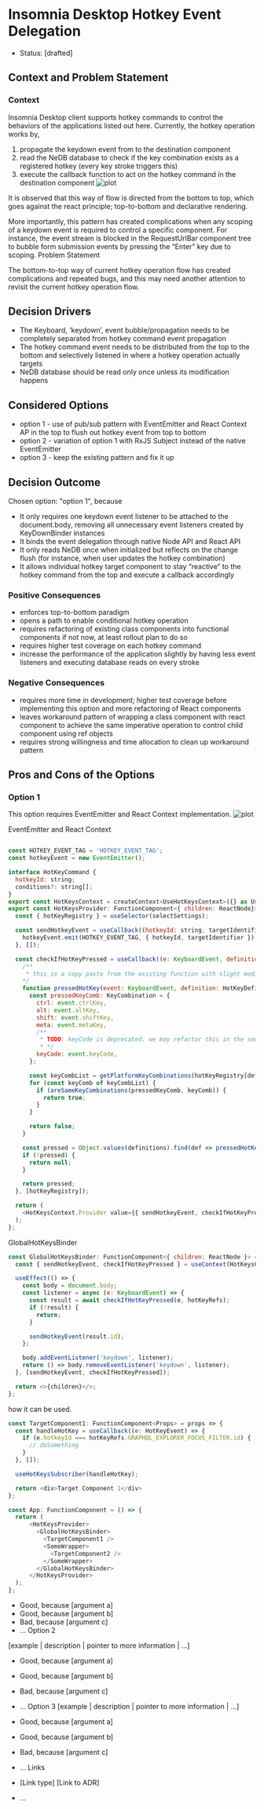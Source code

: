 # Insomnia Desktop Hotkey Event Delegation
* Status: [drafted]

## Context and Problem Statement

### Context
Insomnia Desktop client supports hotkey commands to control the behaviors of the applications listed out here. Currently, the hotkey operation works by,

1. propagate the keydown event from <KeyDownBinder /> to the destination component
2. read the NeDB database to check if the key combination exists as a registered hotkey (every key stroke triggers this)
3. execute the callback function to act on the hotkey command in the destination component
![plot](./current-diagram.png)

It is observed that this way of flow is directed from the bottom to top, which goes against the react principle; top-to-bottom and declarative rendering.

More importantly, this pattern has created complications when any scoping of a keydown event is required to control a specific component. For instance, the event stream is blocked in the RequestUrlBar component tree to bubble form submission events by pressing the “Enter” key due to scoping.
Problem Statement

The bottom-to-top way of current hotkey operation flow has created complications and repeated bugs, and this may need another attention to revisit the current hotkey operation flow.

## Decision Drivers

* The Keyboard, ‘keydown’, event bubble/propagation needs to be completely separated from hotkey command event propagation
* The hotkey command event needs to be distributed from the top to the bottom and selectively listened in where a hotkey operation actually targets
* NeDB database should be read only once unless its modification happens

## Considered Options
* option 1 - use of pub/sub pattern with EventEmitter and React Context AP in the top to flush out hotkey event from top to bottom
* option 2 - variation of option 1 with RxJS Subject instead of the native EventEmitter
* option 3 - keep the existing pattern and fix it up

## Decision Outcome
Chosen option: "option 1", because
* It only requires one keydown event listener to be attached to the document.body, removing all unnecessary event listeners created by KeyDownBinder instances
* It binds the event delegation through native Node API and React API
* It only reads NeDB once when initialized but reflects on the change flush (for instance, when user updates the hotkey combination)
* It allows individual hotkey target component to stay “reactive” to the hotkey command from the top and execute a callback accordingly

### Positive Consequences
* enforces top-to-bottom paradigm
* opens a path to enable conditional hotkey operation
* requires refactoring of existing class components into functional components if not now, at least rollout plan to do so
* requires higher test coverage on each hotkey command
* increase the performance of the application slightly by having less event listeners and executing database reads on every stroke

### Negative Consequences
* requires more time in development; higher test coverage before implementing this option and more refactoring of React components
* leaves workaround pattern of wrapping a class component with react component to achieve the same imperative operation to control child component using ref objects
* requires strong willingness and time allocation to clean up workaround pattern

## Pros and Cons of the Options
### Option 1
This option requires EventEmitter and React Context implementation. 
![plot](./option-1-diagram.png)

EventEmitter and React Context
```js

const HOTKEY_EVENT_TAG = 'HOTKEY_EVENT_TAG';
const hotkeyEvent = new EventEmitter();

interface HotKeyCommand {
  hotkeyId: string;
  conditions?: string[];
}
export const HotKeysContext = createContext<UseHotKeysContext>({} as UseHotKeysContext);
export const HotKeysProvider: FunctionComponent<{ children: ReactNode}> = ({ children }) => {
  const { hotKeyRegistry } = useSelector(selectSettings);

  const sendHotkeyEvent = useCallback((hotkeyId: string, targetIdentifier?: string) => {
    hotkeyEvent.emit(HOTKEY_EVENT_TAG, { hotkeyId, targetIdentifier });
  }, []);

  const checkIfHotKeyPressed = useCallback((e: KeyboardEvent, definitions: Record<string, HotKeyDefinition>): null | HotKeyDefinition => {
    /**
     * this is a copy paste from the existing function with slight modification
    */
    function pressedHotKey(event: KeyboardEvent, definition: HotKeyDefinition): boolean {
      const pressedKeyComb: KeyCombination = {
        ctrl: event.ctrlKey,
        alt: event.altKey,
        shift: event.shiftKey,
        meta: event.metaKey,
        /**
         * TODO: keyCode is deprecated. we may refactor this in the soon future but this is out of scope for this work.
         * */
        keyCode: event.keyCode,
      };

      const keyCombList = getPlatformKeyCombinations(hotKeyRegistry[definition.id]);
      for (const keyComb of keyCombList) {
        if (areSameKeyCombinations(pressedKeyComb, keyComb)) {
          return true;
        }
      }

      return false;
    }

    const pressed = Object.values(definitions).find(def => pressedHotKey(e, def));
    if (!pressed) {
      return null;
    }

    return pressed;
  }, [hotKeyRegistry]);

  return (
    <HotKeysContext.Provider value={{ sendHotkeyEvent, checkIfHotKeyPressed }}>{children}</HotKeysContext.Provider>
  );
};

```
GlobalHotKeysBinder
```js
const GlobalHotKeysBinder: FunctionComponent<{ children: ReactNode }> = ({ children }) => {
  const { sendHotkeyEvent, checkIfHotKeyPressed } = useContext(HotKeysContext);

  useEffect(() => {
    const body = document.body;
    const listener = async (e: KeyboardEvent) => {
      const result = await checkIfHotKeyPressed(e, hotKeyRefs);
      if (!result) {
        return;
      }

      sendHotkeyEvent(result.id);
    };

    body.addEventListener('keydown', listener);
    return () => body.removeEventListener('keydown', listener);
  }, [sendHotkeyEvent, checkIfHotKeyPressed]);

  return <>{children}</>;
};
```
how it can be used.
```js
const TargetComponent1: FunctionComponent<Props> = props => {
  const handleHotKey = useCallback((e: HotKeyEvent) => {
    if (e.hotkeyId === hotKeyRefs.GRAPHQL_EXPLORER_FOCUS_FILTER.id) {
      // doSomething
    }
  }, []);

  useHotKeysSubscriber(handleHotKey);

  return <div>Target Component 1</div>
};

const App: FunctionComponent = () => {
  return (
      <HotKeysProvider>
        <GlobalHotKeysBinder>
          <TargetComponent1 />
          <SomeWrapper>
            <TargetComponent2 />
          </SomeWrapper>
        </GlobalHotKeysBinder>
      </HotKeysProvider>
  );
};
```

* Good, because [argument a]
* Good, because [argument b]
* Bad, because [argument c]
* … <!-- numbers of pros and cons can vary -->
Option 2

[example | description | pointer to more information | …] <!-- optional -->

* Good, because [argument a]
* Good, because [argument b]
* Bad, because [argument c]
* … <!-- numbers of pros and cons can vary -->
Option 3
[example | description | pointer to more information | …] <!-- optional -->

* Good, because [argument a]
* Good, because [argument b]
* Bad, because [argument c]
* … <!-- numbers of pros and cons can vary -->
Links
* [Link type] [Link to ADR] <!-- example: Refined by [ADR-0005](0005-example.md) -->
* … <!-- numbers of links can vary -->

<!-- markdownlint-disable-file MD013 -->



